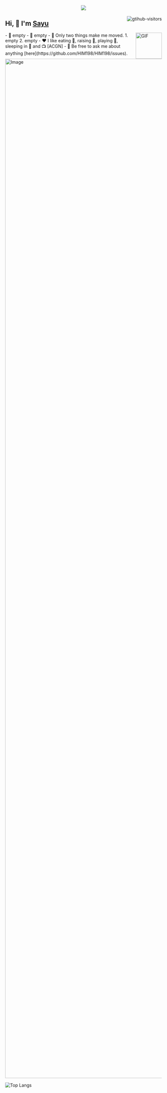 <h1 align="center"> 
    <a href="https://sunguoqi.com/"> <img src="https://readme-typing-svg.herokuapp.com/?lines=console.log(%22Hello%2C%20World!%22);Sayu!&center=true&size=27"></a> 
</h1>

<a href="https://github.com/HIM198/computer-vision-in-action">
    <img align="right" src="https://komarev.com/ghpvc/?username=HIM198&label=Visitors&color=red&style=flat&logo=github" alt="gtihub-visitors" />
</a>
 
## Hi, 👋  I'm <a href="http://welcome.voup.cn">Sayu</a>
 
<img align="right" alt="GIF" src="https://media.giphy.com/media/LnQjpWaON8nhr21vNW/giphy.gif" width="84" title="Say HI">
- 🔭 empty
- 🌱 empty
- 🤔 Only two things make me moved. 
  1. empty
  2. empty
- ❤️ I like eating 🍉, raising 🐓, playing 🏓, sleeping in 🛌 and 📺 [ACGN]
- 💬 Be free to ask me about anything [here](https://github.com/HIM198/HIM198/issues).
</details>

<img align="center" alt="Image" src="https://i0.hdslb.com/bfs/article/33c098041d5f4a660098f6bc7432da0c917f5496.jpg@1256w_720h_!web-article-pic.avif" width="5729" height="3280" title="sayu">

![Top Langs](https://github-readme-stats.vercel.app/api/top-langs/?username=sayupri)

